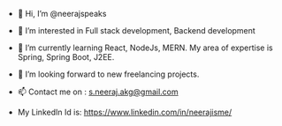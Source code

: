 - 👋 Hi, I’m @neerajspeaks
- 👀 I’m interested in Full stack development, Backend development
- 🌱 I’m currently learning React, NodeJs, MERN. My area of expertise is Spring, Spring Boot, J2EE.
- 💞️ I’m looking forward to new freelancing projects.
- 📫 Contact me on : s.neeraj.akg@gmail.com

- My LinkedIn Id is: https://www.linkedin.com/in/neerajisme/

<!---
neerajspeaks/neerajspeaks is a ✨ special ✨ repository because its `README.md` (this file) appears on your GitHub profile.
You can click the Preview link to take a look at your changes.
--->
